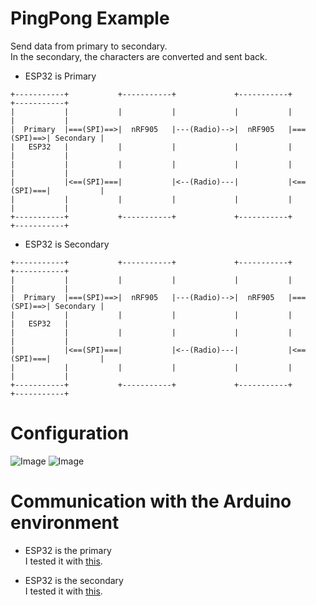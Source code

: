 # PingPong Example   
Send data from primary to secondary.   
In the secondary, the characters are converted and sent back.   

- ESP32 is Primary   
```
+-----------+           +-----------+             +-----------+           +-----------+
|           |           |           |             |           |           |           |
|  Primary  |===(SPI)==>|  nRF905   |---(Radio)-->|  nRF905   |===(SPI)==>| Secondary |
|   ESP32   |           |           |             |           |           |           |
|           |           |           |             |           |           |           |
|           |<==(SPI)===|           |<--(Radio)---|           |<==(SPI)===|           |
|           |           |           |             |           |           |           |
+-----------+           +-----------+             +-----------+           +-----------+
```

- ESP32 is Secondary   

```
+-----------+           +-----------+             +-----------+           +-----------+
|           |           |           |             |           |           |           |
|  Primary  |===(SPI)==>|  nRF905   |---(Radio)-->|  nRF905   |===(SPI)==>| Secondary |
|           |           |           |             |           |           |   ESP32   |
|           |           |           |             |           |           |           |
|           |<==(SPI)===|           |<--(Radio)---|           |<==(SPI)===|           |
|           |           |           |             |           |           |           |
+-----------+           +-----------+             +-----------+           +-----------+
```

# Configuration   
![Image](https://github.com/user-attachments/assets/701cec16-cbb9-4e85-967e-5c7041245266)
![Image](https://github.com/user-attachments/assets/d743b21c-75c5-4050-a1dd-4b2beea087ad)

# Communication with the Arduino environment   
- ESP32 is the primary   
I tested it with [this](https://github.com/nopnop2002/esp-idf-nrf905/tree/main/ArduinoCode/secondary).   

- ESP32 is the secondary   
I tested it with [this](https://github.com/nopnop2002/esp-idf-nrf905/tree/main/ArduinoCode/primary).   

